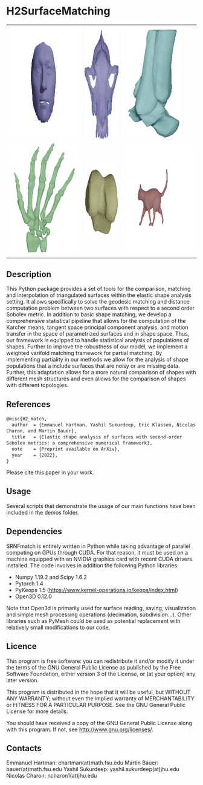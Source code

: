 H2SurfaceMatching
=========
<table>
<tr>
<td><img src="figures/faces.gif" height="300" /></td><td><img src="figures/skulls.gif" height="300" /></td><td><img src="figures/ankle.gif" height="300" /></td>
</tr>
<tr>
<td><img src="figures/hands.gif" height="300" /></td><td><img src="figures/femur.gif" height="200" /></td><td><img src="figures/cat-lion.gif" height="300" /></td>
</tr>
</table>


Description
-----------

This Python package provides a set of tools for the comparison, matching and interpolation of triangulated surfaces within the elastic shape analysis setting. It allows specifically to solve the geodesic matching and distance computation problem between two surfaces with respect to a second order Sobolev metric. In addition to basic shape matching, we develop a comprehensive statistical pipeline that allows for the computation of the Karcher means, tangent space principal component analysis, and motion transfer in the space of parametrized surfaces and in shape space. Thus, our framework is equipped to handle statistical analysis of populations of shapes. Further to improve the robustness of our model, we implement a weighted varifold matching framework for partial matching. By implementing partiality in our methods we allow for the analysis of shape populations that a include surfaces that are noisy or are missing data. Further, this adaptation allows for a more natural comparison of shapes with different mesh structures and even allows for the comparison of shapes with different topologies.


References
------------


    @misc{H2_match,
      author  = {Emmanuel Hartman, Yashil Sukurdeep, Eric Klassen, Nicolas Charon, and Martin Bauer},
      title   = {Elastic shape analysis of surfaces with second-order Sobolev metrics: a comprehensive numerical framework},
      note    = {Preprint available on ArXiv},
      year    = {2022},
    }

Please cite this paper in your work.

Usage
-----------
Several scripts that demonstrate the usage of our main functions have been included in the demos folder. 



Dependencies
------------

SRNFmatch is entirely written in Python while taking advantage of parallel computing on GPUs through CUDA. 
For that reason, it must be used on a machine equipped with an NVIDIA graphics card with recent CUDA drivers installed.
The code involves in addition the following Python libraries:

* Numpy 1.19.2 and Scipy 1.6.2
* Pytorch 1.4
* PyKeops 1.5 (https://www.kernel-operations.io/keops/index.html)
* Open3D 0.12.0

Note that Open3d is primarily used for surface reading, saving, visualization and simple mesh processing operations (decimation, subdivision...). Other libraries such as PyMesh could be used as potential replacement with relatively small modifications to our code.  


Licence
-------

This program is free software: you can redistribute it and/or modify it under 
the terms of the GNU General Public License as published by the Free Software 
Foundation, either version 3 of the License, or (at your option) any later 
version.

This program is distributed in the hope that it will be useful, but WITHOUT 
ANY WARRANTY; without even the implied warranty of MERCHANTABILITY or FITNESS 
FOR A PARTICULAR PURPOSE. See the GNU General Public License for more details.

You should have received a copy of the GNU General Public License along with 
this program. If not, see http://www.gnu.org/licenses/.


Contacts
--------
Emmanuel Hartman: ehartman(at)math.fsu.edu
Martin Bauer:     bauer(at)math.fsu.edu
Yashil Sukurdeep: yashil.sukurdeep(at)jhu.edu
Nicolas Charon:   ncharon1(at)jhu.edu


